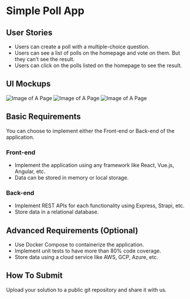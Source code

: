 # Simple Poll App

## User Stories
- Users can create a poll with a multiple-choice question.
- Users can see a list of polls on the homepage and vote on them. But they can’t see the result.
- Users can click on the polls listed on the homepage to see the result.

## UI Mockups
![Image of A Page](/home_page.svg)
![Image of A Page](/new_poll_page.svg)
![Image of A Page](/result_page.svg)

## Basic Requirements
You can choose to implement either the Front-end or Back-end of the application.

### Front-end
- Implement the application using any framework like React, Vue.js, Angular, etc.
- Data can be stored in memory or local storage.

### Back-end
- Implement REST APIs for each functionality using Express, Strapi, etc.
- Store data in a relational database.

## Advanced Requirements (Optional)
- Use Docker Compose to containerize the application.
- Implement unit tests to have more than 80% code coverage.
- Store data using a cloud service like AWS, GCP, Azure, etc.

## How To Submit
Upload your solution to a public git repository and share it with us.